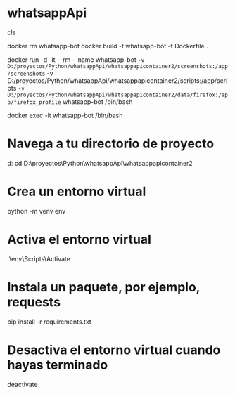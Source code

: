 # whatsappApi

cls

docker rm whatsapp-bot
docker build -t whatsapp-bot -f Dockerfile .


docker run -d -it --rm --name whatsapp-bot `
-v D:/proyectos/Python/whatsappApi/whatsappapicontainer2/screenshots:/app/screenshots `
-v D:/proyectos/Python/whatsappApi/whatsappapicontainer2/scripts:/app/scripts `
-v D:/proyectos/Python/whatsappApi/whatsappapicontainer2/data/firefox:/app/firefox_profile `
whatsapp-bot /bin/bash

docker exec -it whatsapp-bot /bin/bash




# Navega a tu directorio de proyecto
d:
cd D:\proyectos\Python\whatsappApi\whatsappapicontainer2

# Crea un entorno virtual
python -m venv env

# Activa el entorno virtual
.\env\Scripts\Activate

# Instala un paquete, por ejemplo, requests
pip install -r requirements.txt

# Desactiva el entorno virtual cuando hayas terminado
deactivate
